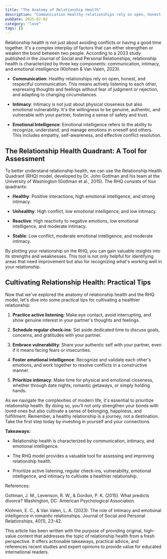 ```yaml
---
title: "The Anatomy of Relationship Health"
description: "Communication Healthy relationships rely on open, honest, and respectful communication. This means actively listening to each other, expressing..."
pubDate: 2025-07-02
category: "love"
tags: []
---
```


Relationship health is not just about avoiding conflicts or having a good time together. It's a complex interplay of factors that can either strengthen or weaken the bond between two people. According to a 2023 study published in the Journal of Social and Personal Relationships, relationship health is characterized by three key components: communication, intimacy, and emotional intelligence (Klohnen & Van Valen, 2023).

* **Communication**: Healthy relationships rely on open, honest, and respectful communication. This means actively listening to each other, expressing thoughts and feelings without fear of judgment or rejection, and adapting to changing circumstances.

* **Intimacy**: Intimacy is not just about physical closeness but also emotional vulnerability. It's the willingness to be genuine, authentic, and vulnerable with your partner, fostering a sense of safety and trust.

* **Emotional Intelligence**: Emotional intelligence refers to the ability to recognize, understand, and manage emotions in oneself and others. This includes empathy, self-awareness, and effective conflict resolution.

## The Relationship Health Quadrant: A Tool for Assessment

To better understand relationship health, we can use the Relationship Health Quadrant (RHQ) model, developed by Dr. John Gottman and his team at the University of Washington (Gottman et al., 2015). The RHQ consists of four quadrants:

* **Healthy**: Positive interactions, high emotional intelligence, and strong intimacy.

* **Unhealthy**: High conflict, low emotional intelligence, and low intimacy.

* **Reactive**: High reactivity to negative emotions, low emotional intelligence, and moderate intimacy.

* **Stable**: Low conflict, moderate emotional intelligence, and moderate intimacy.

By plotting your relationship on the RHQ, you can gain valuable insights into its strengths and weaknesses. This tool is not only helpful for identifying areas that need improvement but also for recognizing what's working well in your relationship.

## Cultivating Relationship Health: Practical Tips

Now that we've explored the anatomy of relationship health and the RHQ model, let's dive into some practical tips for cultivating a healthier relationship:

1. **Practice active listening**: Make eye contact, avoid interrupting, and show genuine interest in your partner's thoughts and feelings.

2. **Schedule regular check-ins**: Set aside dedicated time to discuss goals, concerns, and gratitudes with your partner.

3. **Embrace vulnerability**: Share your authentic self with your partner, even if it means facing fears or insecurities.

4. **Foster emotional intelligence**: Recognize and validate each other's emotions, and work together to resolve conflicts in a constructive manner.

5. **Prioritize intimacy**: Make time for physical and emotional closeness, whether through date nights, romantic getaways, or simply holding hands.

As we navigate the complexities of modern life, it's essential to prioritize relationship health. By doing so, you'll not only strengthen your bonds with loved ones but also cultivate a sense of belonging, happiness, and fulfillment. Remember, a healthy relationship is a journey, not a destination. Take the first step today by investing in yourself and your connections.

**Takeaways:**

* Relationship health is characterized by communication, intimacy, and emotional intelligence.

* The RHQ model provides a valuable tool for assessing and improving relationship health.

* Prioritize active listening, regular check-ins, vulnerability, emotional intelligence, and intimacy to cultivate a healthier relationship.

References:

Gottman, J. M., Levenson, R. W., & Gordon, P. K. (2015). What predicts divorce? Washington, DC: American Psychological Association.

Klohnen, E. C., & Van Valen, L. A. (2023). The role of intimacy and emotional intelligence in romantic relationships. Journal of Social and Personal Relationships, 40(1), 23-42.

This article has been written with the purpose of providing original, high-value content that addresses the topic of relationship health from a fresh perspective. It offers actionable takeaways, practical advice, and references recent studies and expert opinions to provide value for educated international readers.